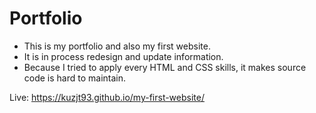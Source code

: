 # Portfolio

- This is my portfolio and also my first website. 
- It is in process redesign and update information. 
- Because I tried to apply every HTML and CSS skills, it makes source code is hard to maintain.

Live: https://kuzjt93.github.io/my-first-website/
